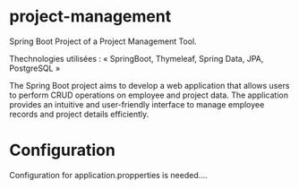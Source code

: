 # project-management
Spring Boot Project of a Project Management Tool.

Thechnologies utilisées : « SpringBoot, Thymeleaf, Spring Data, JPA, PostgreSQL »

The Spring Boot project aims to develop a web application that allows users to perform CRUD operations on employee and project data. The application provides an intuitive and user-friendly interface to manage employee records and project details efficiently.

# Configuration

Configuration for application.propperties is needed.... 

